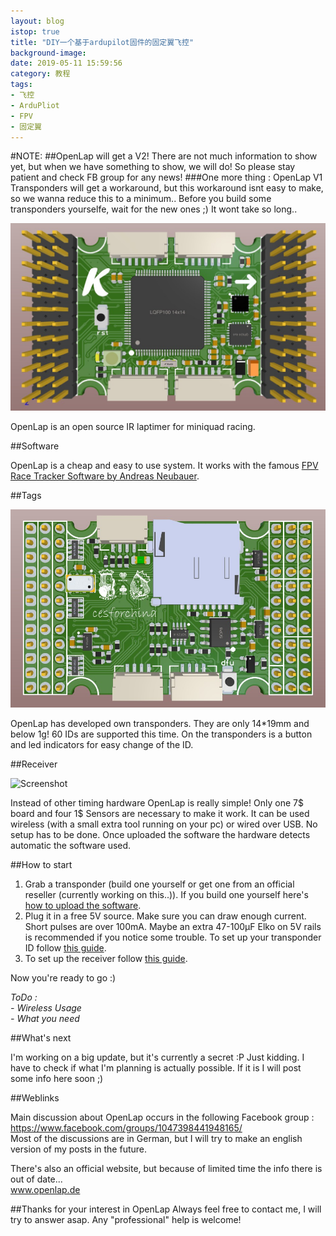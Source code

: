 ```yaml
---
layout: blog
istop: true
title: "DIY一个基于ardupilot固件的固定翼飞控"
background-image: 
date: 2019-05-11 15:59:56
category: 教程
tags:
- 飞控
- ArduPliot
- FPV
- 固定翼
---
```

#NOTE:
##OpenLap will get a V2! There are not much information to show yet, but when we have something to show, we will do! So please stay patient and check FB group for any news! 
###One more thing : OpenLap V1 Transponders will get a workaround, but this workaround isnt easy to make, so we wanna reduce this to a minimum.. Before you build some transponders yourselfe, wait for the new ones ;) It wont take so long..  


![Screenshot](https://github.com/cesforchina/cesforchina.github.io/blob/master/assets/top.jpg)

OpenLap is an open source IR laptimer for miniquad racing.

##Software

OpenLap is a cheap and easy to use system. It works with the famous [FPV Race Tracker Software by Andreas Neubauer](https://www.facebook.com/fpvracetracker/).


##Tags

![Screenshot](https://github.com/cesforchina/cesforchina.github.io/blob/master/assets/bottom.jpg)

OpenLap has developed own transponders. They are only 14*19mm and below 1g!
60 IDs are supported this time. On the transponders is a button and led indicators for easy change of the ID.


##Receiver

![Screenshot](https://cesforchina.files.wordpress.com/2018/12/3d.jpg?w=1077)

Instead of other timing hardware OpenLap is really simple!
Only one 7$ board and four 1$ Sensors are necessary to make it work.
It can be used wireless (with a small extra tool running on your pc) or wired over USB.
No setup has to be done. Once uploaded the software the hardware detects automatic the software used.


##How to start

1. Grab a transponder (build one yourself or get one from an official reseller (currently working on this..)). If you build one yourself here's [how to upload the software](docs/Transponder%20Update.md). 
2. Plug it in a free 5V source. Make sure you can draw enough current. Short pulses are over 100mA. Maybe an extra 47-100µF Elko on 5V rails is recommended if you notice some trouble. To set up your transponder ID follow [this guide](docs/Transponder.md).
3. To set up the receiver follow [this guide](docs/Receiver.md).

Now you're ready to go :)

_ToDo :_  
_- Wireless Usage_  
_- What you need_


##What's next

I'm working on a big update, but it's currently a secret :P
Just kidding. I have to check if what I'm planning is actually possible. If it is I will post some info here soon ;)

##Weblinks

Main discussion about OpenLap occurs in the following Facebook group :  
https://www.facebook.com/groups/1047398441948165/  
Most of the discussions are in German, but I will try to make an english version of my posts in the future. 

There's also an official website, but because of limited time the info there is out of date...  
www.openlap.de

##Thanks for your interest in OpenLap
Always feel free to contact me, I will try to answer asap.
Any "professional" help is welcome!
